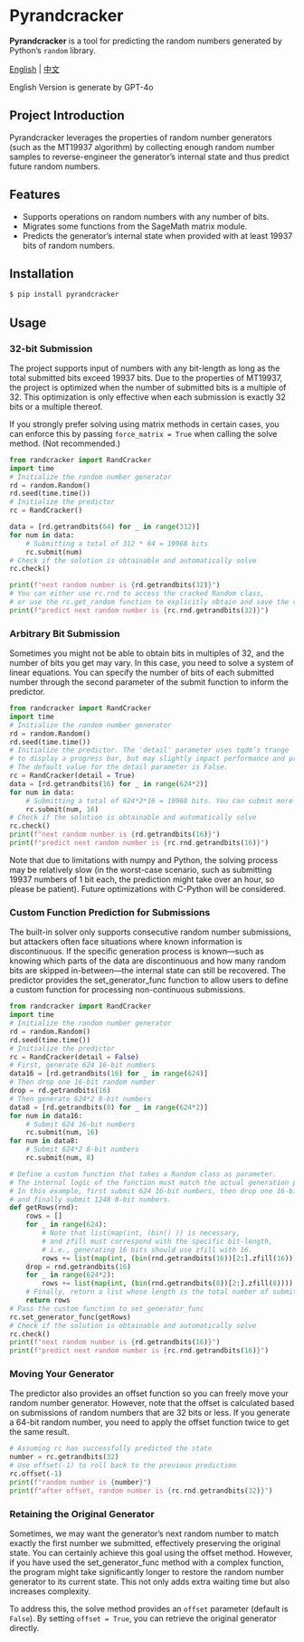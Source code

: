 # Pyrandcracker

**Pyrandcracker** is a tool for predicting the random numbers generated by Python’s `random` library.

[English](https://github.com/guoql666/pyrandcracker/blob/master/README.md) | [中文](https://github.com/guoql666/pyrandcracker/blob/master/README-zh.md)

English Version is generate by GPT-4o

## Project Introduction

Pyrandcracker leverages the properties of random number generators (such as the MT19937 algorithm) by collecting enough random number samples to reverse-engineer the generator’s internal state and thus predict future random numbers.

## Features
- Supports operations on random numbers with any number of bits.
- Migrates some functions from the SageMath matrix module.
- Predicts the generator’s internal state when provided with at least 19937 bits of random numbers.

## Installation

```bash
$ pip install pyrandcracker
```

## Usage

### 32-bit Submission
The project supports input of numbers with any bit-length as long as the total submitted bits exceed 19937 bits. Due to the properties of MT19937, the project is optimized when the number of submitted bits is a multiple of 32. This optimization is only effective when each submission is exactly 32 bits or a multiple thereof.

If you strongly prefer solving using matrix methods in certain cases, you can enforce this by passing `force_matrix = True` when calling the solve method. (Not recommended.)

```python
from randcracker import RandCracker
import time
# Initialize the random number generator
rd = random.Random()
rd.seed(time.time())
# Initialize the predictor
rc = RandCracker()

data = [rd.getrandbits(64) for _ in range(312)]
for num in data:
    # Submitting a total of 312 * 64 = 19968 bits
    rc.submit(num)
# Check if the solution is obtainable and automatically solve
rc.check()

print(f"next random number is {rd.getrandbits(32)}")
# You can either use rc.rnd to access the cracked Random class,
# or use the rc.get_random function to explicitly obtain and save the variable.
print(f"predict next random number is {rc.rnd.getrandbits(32)}")
```

### Arbitrary Bit Submission

Sometimes you might not be able to obtain bits in multiples of 32, and the number of bits you get may vary. In this case, you need to solve a system of linear equations. You can specify the number of bits of each submitted number through the second parameter of the submit function to inform the predictor.

```python
from randcracker import RandCracker
import time
# Initialize the random number generator
rd = random.Random()
rd.seed(time.time())
# Initialize the predictor. The 'detail' parameter uses tqdm’s trange 
# to display a progress bar, but may slightly impact performance and produce unnecessary output.
# The default value for the detail parameter is False.
rc = RandCracker(detail = True)
data = [rd.getrandbits(16) for _ in range(624*2)]
for num in data:
    # Submitting a total of 624*2*16 = 19968 bits. You can submit more and it will still compute.
    rc.submit(num, 16)
# Check if the solution is obtainable and automatically solve
rc.check()
print(f"next random number is {rd.getrandbits(16)}")
print(f"predict next random number is {rc.rnd.getrandbits(16)}")
```
Note that due to limitations with numpy and Python, the solving process may be relatively slow (in the worst-case scenario, such as submitting 19937 numbers of 1 bit each, the prediction might take over an hour, so please be patient). Future optimizations with C-Python will be considered.

### Custom Function Prediction for Submissions

The built-in solver only supports consecutive random number submissions, but attackers often face situations where known information is discontinuous. If the specific generation process is known—such as knowing which parts of the data are discontinuous and how many random bits are skipped in-between—the internal state can still be recovered. The predictor provides the set_generator_func function to allow users to define a custom function for processing non-continuous submissions.

```python
from randcracker import RandCracker
import time
# Initialize the random number generator
rd = random.Random()
rd.seed(time.time())
# Initialize the predictor
rc = RandCracker(detail = False)
# First, generate 624 16-bit numbers
data16 = [rd.getrandbits(16) for _ in range(624)]
# Then drop one 16-bit random number
drop = rd.getrandbits(16)
# Then generate 624*2 8-bit numbers
data8 = [rd.getrandbits(8) for _ in range(624*2)]
for num in data16:
    # Submit 624 16-bit numbers
    rc.submit(num, 16)
for num in data8:
    # Submit 624*2 8-bit numbers
    rc.submit(num, 8)

# Define a custom function that takes a Random class as parameter. 
# The internal logic of the function must match the actual generation process, though the values can differ.
# In this example, first submit 624 16-bit numbers, then drop one 16-bit number,
# and finally submit 1248 8-bit numbers.
def getRows(rnd):
    rows = []
    for _ in range(624):
        # Note that list(map(int, (bin() )) is necessary,
        # and zfill must correspond with the specific bit-length,
        # i.e., generating 16 bits should use zfill with 16.
        rows += list(map(int, (bin(rnd.getrandbits(16))[2:].zfill(16)))) 
    drop = rnd.getrandbits(16)
    for _ in range(624*2):
        rows += list(map(int, (bin(rnd.getrandbits(8))[2:].zfill(8)))) 
    # Finally, return a list whose length is the total number of submitted bits, with each element being 0 or 1.
    return rows
# Pass the custom function to set_generator_func
rc.set_generator_func(getRows)
# Check if the solution is obtainable and automatically solve
rc.check()
print(f"next random number is {rd.getrandbits(16)}")
print(f"predict next random number is {rc.rnd.getrandbits(16)}")
```

### Moving Your Generator

The predictor also provides an offset function so you can freely move your random number generator. 
However, note that the offset is calculated based on submissions of random numbers that are 32 bits or less.
If you generate a 64-bit random number, you need to apply the offset function twice to get the same result.

```python
# Assuming rc has successfully predicted the state
number = rc.getrandbits(32)
# Use offset(-1) to roll back to the previous prediction
rc.offset(-1)
print(f"random number is {number}")
print(f"after offset, random number is {rc.rnd.getrandbits(32)}")
```

### Retaining the Original Generator

Sometimes, we may want the generator’s next random number to match exactly the first number we submitted, effectively preserving the original state.
You can certainly achieve this goal using the offset method. However, if you have used the set_generator_func method with a complex function, the program might take significantly longer to restore the random number generator to its current state. 
This not only adds extra waiting time but also increases complexity.

To address this, the solve method provides an `offset` parameter (default is `False`). By setting `offset = True`, you can retrieve the original generator directly.
